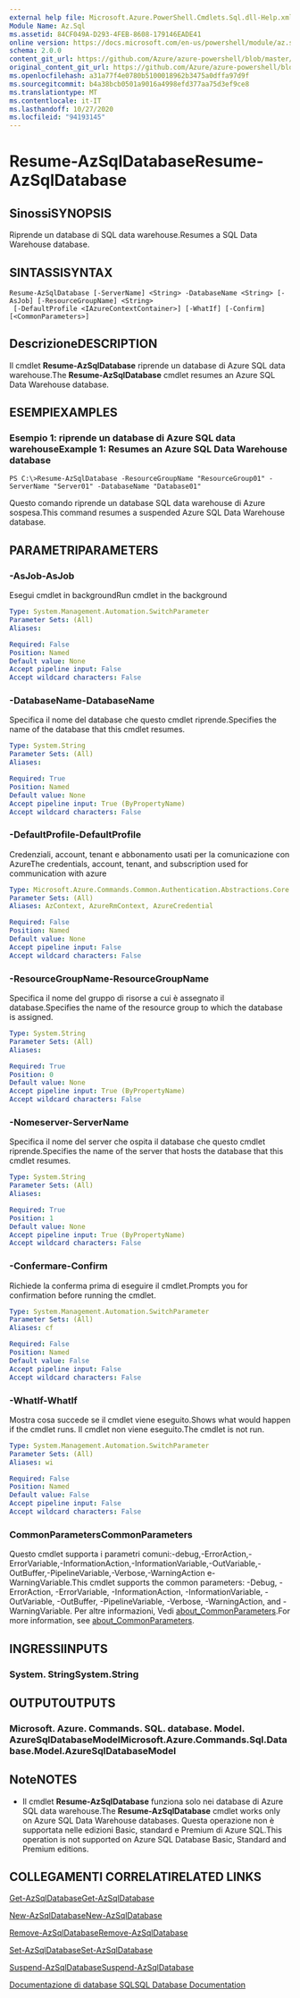 ```yaml
---
external help file: Microsoft.Azure.PowerShell.Cmdlets.Sql.dll-Help.xml
Module Name: Az.Sql
ms.assetid: 84CF049A-D293-4FEB-8608-179146EADE41
online version: https://docs.microsoft.com/en-us/powershell/module/az.sql/resume-azsqldatabase
schema: 2.0.0
content_git_url: https://github.com/Azure/azure-powershell/blob/master/src/Sql/Sql/help/Resume-AzSqlDatabase.md
original_content_git_url: https://github.com/Azure/azure-powershell/blob/master/src/Sql/Sql/help/Resume-AzSqlDatabase.md
ms.openlocfilehash: a31a77f4e0780b5100018962b3475a0dffa97d9f
ms.sourcegitcommit: b4a38bcb0501a9016a4998efd377aa75d3ef9ce8
ms.translationtype: MT
ms.contentlocale: it-IT
ms.lasthandoff: 10/27/2020
ms.locfileid: "94193145"
---
```

# <span data-ttu-id="be093-101">Resume-AzSqlDatabase</span><span class="sxs-lookup"><span data-stu-id="be093-101">Resume-AzSqlDatabase</span></span>

## <span data-ttu-id="be093-102">Sinossi</span><span class="sxs-lookup"><span data-stu-id="be093-102">SYNOPSIS</span></span>
<span data-ttu-id="be093-103">Riprende un database di SQL data warehouse.</span><span class="sxs-lookup"><span data-stu-id="be093-103">Resumes a SQL Data Warehouse database.</span></span>

## <span data-ttu-id="be093-104">SINTASSI</span><span class="sxs-lookup"><span data-stu-id="be093-104">SYNTAX</span></span>

```
Resume-AzSqlDatabase [-ServerName] <String> -DatabaseName <String> [-AsJob] [-ResourceGroupName] <String>
 [-DefaultProfile <IAzureContextContainer>] [-WhatIf] [-Confirm] [<CommonParameters>]
```

## <span data-ttu-id="be093-105">Descrizione</span><span class="sxs-lookup"><span data-stu-id="be093-105">DESCRIPTION</span></span>
<span data-ttu-id="be093-106">Il cmdlet **Resume-AzSqlDatabase** riprende un database di Azure SQL data warehouse.</span><span class="sxs-lookup"><span data-stu-id="be093-106">The **Resume-AzSqlDatabase** cmdlet resumes an Azure SQL Data Warehouse database.</span></span>

## <span data-ttu-id="be093-107">ESEMPI</span><span class="sxs-lookup"><span data-stu-id="be093-107">EXAMPLES</span></span>

### <span data-ttu-id="be093-108">Esempio 1: riprende un database di Azure SQL data warehouse</span><span class="sxs-lookup"><span data-stu-id="be093-108">Example 1: Resumes an Azure SQL Data Warehouse database</span></span>
```
PS C:\>Resume-AzSqlDatabase -ResourceGroupName "ResourceGroup01" -ServerName "Server01" -DatabaseName "Database01"
```

<span data-ttu-id="be093-109">Questo comando riprende un database SQL data warehouse di Azure sospesa.</span><span class="sxs-lookup"><span data-stu-id="be093-109">This command resumes a suspended Azure SQL Data Warehouse database.</span></span>

## <span data-ttu-id="be093-110">PARAMETRI</span><span class="sxs-lookup"><span data-stu-id="be093-110">PARAMETERS</span></span>

### <span data-ttu-id="be093-111">-AsJob</span><span class="sxs-lookup"><span data-stu-id="be093-111">-AsJob</span></span>
<span data-ttu-id="be093-112">Esegui cmdlet in background</span><span class="sxs-lookup"><span data-stu-id="be093-112">Run cmdlet in the background</span></span>

```yaml
Type: System.Management.Automation.SwitchParameter
Parameter Sets: (All)
Aliases:

Required: False
Position: Named
Default value: None
Accept pipeline input: False
Accept wildcard characters: False
```

### <span data-ttu-id="be093-113">-DatabaseName</span><span class="sxs-lookup"><span data-stu-id="be093-113">-DatabaseName</span></span>
<span data-ttu-id="be093-114">Specifica il nome del database che questo cmdlet riprende.</span><span class="sxs-lookup"><span data-stu-id="be093-114">Specifies the name of the database that this cmdlet resumes.</span></span>

```yaml
Type: System.String
Parameter Sets: (All)
Aliases:

Required: True
Position: Named
Default value: None
Accept pipeline input: True (ByPropertyName)
Accept wildcard characters: False
```

### <span data-ttu-id="be093-115">-DefaultProfile</span><span class="sxs-lookup"><span data-stu-id="be093-115">-DefaultProfile</span></span>
<span data-ttu-id="be093-116">Credenziali, account, tenant e abbonamento usati per la comunicazione con Azure</span><span class="sxs-lookup"><span data-stu-id="be093-116">The credentials, account, tenant, and subscription used for communication with azure</span></span>

```yaml
Type: Microsoft.Azure.Commands.Common.Authentication.Abstractions.Core.IAzureContextContainer
Parameter Sets: (All)
Aliases: AzContext, AzureRmContext, AzureCredential

Required: False
Position: Named
Default value: None
Accept pipeline input: False
Accept wildcard characters: False
```

### <span data-ttu-id="be093-117">-ResourceGroupName</span><span class="sxs-lookup"><span data-stu-id="be093-117">-ResourceGroupName</span></span>
<span data-ttu-id="be093-118">Specifica il nome del gruppo di risorse a cui è assegnato il database.</span><span class="sxs-lookup"><span data-stu-id="be093-118">Specifies the name of the resource group to which the database is assigned.</span></span>

```yaml
Type: System.String
Parameter Sets: (All)
Aliases:

Required: True
Position: 0
Default value: None
Accept pipeline input: True (ByPropertyName)
Accept wildcard characters: False
```

### <span data-ttu-id="be093-119">-Nomeserver</span><span class="sxs-lookup"><span data-stu-id="be093-119">-ServerName</span></span>
<span data-ttu-id="be093-120">Specifica il nome del server che ospita il database che questo cmdlet riprende.</span><span class="sxs-lookup"><span data-stu-id="be093-120">Specifies the name of the server that hosts the database that this cmdlet resumes.</span></span>

```yaml
Type: System.String
Parameter Sets: (All)
Aliases:

Required: True
Position: 1
Default value: None
Accept pipeline input: True (ByPropertyName)
Accept wildcard characters: False
```

### <span data-ttu-id="be093-121">-Confermare</span><span class="sxs-lookup"><span data-stu-id="be093-121">-Confirm</span></span>
<span data-ttu-id="be093-122">Richiede la conferma prima di eseguire il cmdlet.</span><span class="sxs-lookup"><span data-stu-id="be093-122">Prompts you for confirmation before running the cmdlet.</span></span>

```yaml
Type: System.Management.Automation.SwitchParameter
Parameter Sets: (All)
Aliases: cf

Required: False
Position: Named
Default value: False
Accept pipeline input: False
Accept wildcard characters: False
```

### <span data-ttu-id="be093-123">-WhatIf</span><span class="sxs-lookup"><span data-stu-id="be093-123">-WhatIf</span></span>
<span data-ttu-id="be093-124">Mostra cosa succede se il cmdlet viene eseguito.</span><span class="sxs-lookup"><span data-stu-id="be093-124">Shows what would happen if the cmdlet runs.</span></span>
<span data-ttu-id="be093-125">Il cmdlet non viene eseguito.</span><span class="sxs-lookup"><span data-stu-id="be093-125">The cmdlet is not run.</span></span>

```yaml
Type: System.Management.Automation.SwitchParameter
Parameter Sets: (All)
Aliases: wi

Required: False
Position: Named
Default value: False
Accept pipeline input: False
Accept wildcard characters: False
```

### <span data-ttu-id="be093-126">CommonParameters</span><span class="sxs-lookup"><span data-stu-id="be093-126">CommonParameters</span></span>
<span data-ttu-id="be093-127">Questo cmdlet supporta i parametri comuni:-debug,-ErrorAction,-ErrorVariable,-InformationAction,-InformationVariable,-OutVariable,-OutBuffer,-PipelineVariable,-Verbose,-WarningAction e-WarningVariable.</span><span class="sxs-lookup"><span data-stu-id="be093-127">This cmdlet supports the common parameters: -Debug, -ErrorAction, -ErrorVariable, -InformationAction, -InformationVariable, -OutVariable, -OutBuffer, -PipelineVariable, -Verbose, -WarningAction, and -WarningVariable.</span></span> <span data-ttu-id="be093-128">Per altre informazioni, Vedi [about_CommonParameters](http://go.microsoft.com/fwlink/?LinkID=113216).</span><span class="sxs-lookup"><span data-stu-id="be093-128">For more information, see [about_CommonParameters](http://go.microsoft.com/fwlink/?LinkID=113216).</span></span>

## <span data-ttu-id="be093-129">INGRESSI</span><span class="sxs-lookup"><span data-stu-id="be093-129">INPUTS</span></span>

### <span data-ttu-id="be093-130">System. String</span><span class="sxs-lookup"><span data-stu-id="be093-130">System.String</span></span>

## <span data-ttu-id="be093-131">OUTPUT</span><span class="sxs-lookup"><span data-stu-id="be093-131">OUTPUTS</span></span>

### <span data-ttu-id="be093-132">Microsoft. Azure. Commands. SQL. database. Model. AzureSqlDatabaseModel</span><span class="sxs-lookup"><span data-stu-id="be093-132">Microsoft.Azure.Commands.Sql.Database.Model.AzureSqlDatabaseModel</span></span>

## <span data-ttu-id="be093-133">Note</span><span class="sxs-lookup"><span data-stu-id="be093-133">NOTES</span></span>
* <span data-ttu-id="be093-134">Il cmdlet **Resume-AzSqlDatabase** funziona solo nei database di Azure SQL data warehouse.</span><span class="sxs-lookup"><span data-stu-id="be093-134">The **Resume-AzSqlDatabase** cmdlet works only on Azure SQL Data Warehouse databases.</span></span> <span data-ttu-id="be093-135">Questa operazione non è supportata nelle edizioni Basic, standard e Premium di Azure SQL.</span><span class="sxs-lookup"><span data-stu-id="be093-135">This operation is not supported on Azure SQL Database Basic, Standard and Premium editions.</span></span>

## <span data-ttu-id="be093-136">COLLEGAMENTI CORRELATI</span><span class="sxs-lookup"><span data-stu-id="be093-136">RELATED LINKS</span></span>

[<span data-ttu-id="be093-137">Get-AzSqlDatabase</span><span class="sxs-lookup"><span data-stu-id="be093-137">Get-AzSqlDatabase</span></span>](./Get-AzSqlDatabase.md)

[<span data-ttu-id="be093-138">New-AzSqlDatabase</span><span class="sxs-lookup"><span data-stu-id="be093-138">New-AzSqlDatabase</span></span>](./New-AzSqlDatabase.md)

[<span data-ttu-id="be093-139">Remove-AzSqlDatabase</span><span class="sxs-lookup"><span data-stu-id="be093-139">Remove-AzSqlDatabase</span></span>](./Remove-AzSqlDatabase.md)

[<span data-ttu-id="be093-140">Set-AzSqlDatabase</span><span class="sxs-lookup"><span data-stu-id="be093-140">Set-AzSqlDatabase</span></span>](./Set-AzSqlDatabase.md)

[<span data-ttu-id="be093-141">Suspend-AzSqlDatabase</span><span class="sxs-lookup"><span data-stu-id="be093-141">Suspend-AzSqlDatabase</span></span>](./Suspend-AzSqlDatabase.md)

[<span data-ttu-id="be093-142">Documentazione di database SQL</span><span class="sxs-lookup"><span data-stu-id="be093-142">SQL Database Documentation</span></span>](https://docs.microsoft.com/azure/sql-database/)


